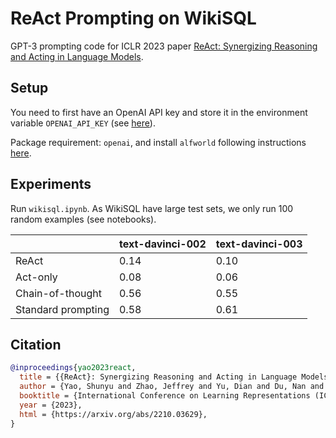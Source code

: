 # ReAct Prompting on WikiSQL

GPT-3 prompting code for ICLR 2023 paper [ReAct: Synergizing Reasoning and Acting in Language Models](https://arxiv.org/abs/2210.03629).

## Setup
You need to first have an OpenAI API key and store it in the environment variable ``OPENAI_API_KEY`` (see [here](https://help.openai.com/en/articles/5112595-best-practices-for-api-key-safety)).

Package requirement: ``openai``, and install ``alfworld`` following instructions [here](https://github.com/alfworld/alfworld).

## Experiments
Run ``wikisql.ipynb``. As WikiSQL have large test sets, we only run 100 random examples (see notebooks).


|                    | text-davinci-002 | text-davinci-003 |
|--------------------|-------------------------------|----------------------------|
| ReAct  | 0.14                         | 0.10                       |
| Act-only | 0.08                          | 0.06                         |
| Chain-of-thought | 0.56                          | 0.55                         |
| Standard prompting | 0.58                         | 0.61                         |

## Citation

```bibtex
@inproceedings{yao2023react,
  title = {{ReAct}: Synergizing Reasoning and Acting in Language Models},
  author = {Yao, Shunyu and Zhao, Jeffrey and Yu, Dian and Du, Nan and Shafran, Izhak and Narasimhan, Karthik and Cao, Yuan},
  booktitle = {International Conference on Learning Representations (ICLR) },
  year = {2023},
  html = {https://arxiv.org/abs/2210.03629},
}
```
